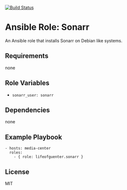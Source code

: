 [![Build Status](https://travis-ci.org/lifeofguenter/ansible-role-sonarr.svg?branch=master)](https://travis-ci.org/lifeofguenter/ansible-role-sonarr)

# Ansible Role: Sonarr

An Ansible role that installs Sonarr on Debian like systems.

## Requirements

none

## Role Variables

- `sonarr_user: sonarr`

## Dependencies

none

## Example Playbook

    - hosts: media-center
      roles:
        - { role: lifeofguenter.sonarr }

## License

MIT
